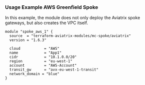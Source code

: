 ### Usage Example AWS Greenfield Spoke

In this example, the module does not only deploy the Aviatrix spoke gateways, but also creates the VPC itself.

```hcl
module "spoke_aws_1" {
  source  = "terraform-aviatrix-modules/mc-spoke/aviatrix"
  version = "1.6.3"

  cloud           = "AWS"
  name            = "App1"
  cidr            = "10.1.0.0/20"
  region          = "eu-west-1"
  account         = "AWS-Account"
  transit_gw      = "avx-eu-west-1-transit"
  network_domain = "blue"
}
```